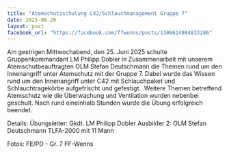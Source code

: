 ```yaml
---
title: "Atemschutzschulung C42/Schlauchmanagement Gruppe 7"
date: 2025-06-26
layout: post
facebook_url: "https://facebook.com/ffwenns/posts/1106624984833286"
---
```


Am gestrigen Mittwochabend, den 25. Juni 2025 schulte Gruppenkommandant LM Philipp Dobler in Zusammenarbeit mit unserem Atemschutbeauftragten OLM Stefan Deutschmann die Themen rund um den Innenangriff unter Atemschutz mit der Gruppe 7. 
Dabei wurde das Wissen rund um den Innenangriff unter C42 mit Schlauchpaket und Schlauchtragekörbe aufgefrischt und gefestigt. ️ Weitere Themen betreffend Atemschutz wie die Überwachung und Ventilation wurden nebenbei geschult. 
Nach rund eineinhalb Stunden wurde die Übung erfolgreich beendet. 

Details:
 Übungsleiter: Gkdt. LM Philipp Dobler
 Ausbilder 2: OLM Stefan Deutschmann
 TLFA-2000 mit 11 Mann

 Fotos: FE/PD - Gr. 7 FF-Wenns